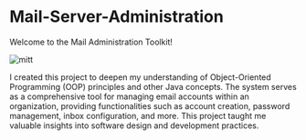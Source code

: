 # Mail-Server-Administration

Welcome to the Mail Administration Toolkit! 

![mitt](https://github.com/rashres/Mail-Administration-Toolkit/assets/161265688/bdf984df-01ac-4fea-a021-be15b1cb3f1f)

I created this project to deepen my understanding of Object-Oriented Programming (OOP) principles and other Java concepts. The system serves as a comprehensive tool for managing email accounts within an organization, providing functionalities such as account creation, password management, inbox configuration, and more. This project taught me valuable insights into software design and development practices.

